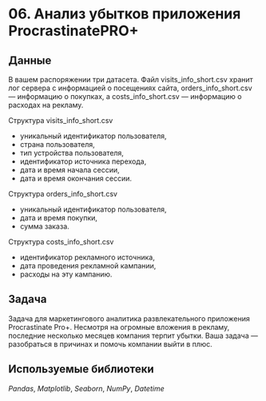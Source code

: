 # 06. Анализ убытков приложения ProcrastinatePRO+


## Данные

В вашем распоряжении три датасета. Файл visits_info_short.csv хранит лог сервера с информацией о посещениях сайта, orders_info_short.csv — информацию о покупках, а costs_info_short.csv — информацию о расходах на рекламу.

Структура visits_info_short.csv
- уникальный идентификатор пользователя,
- страна пользователя,
- тип устройства пользователя,
- идентификатор источника перехода,
- дата и время начала сессии,
- дата и время окончания сессии.

Структура orders_info_short.csv
- уникальный идентификатор пользователя,
- дата и время покупки,
- сумма заказа.

Структура costs_info_short.csv
- идентификатор рекламного источника,
- дата проведения рекламной кампании,
- расходы на эту кампанию.

## Задача

Задача для маркетингового аналитика развлекательного приложения Procrastinate Pro+. Несмотря на огромные вложения в рекламу, последние несколько месяцев компания терпит убытки. Ваша задача — разобраться в причинах и помочь компании выйти в плюс.  

## Используемые библиотеки
*Pandas*, *Matplotlib*, *Seaborn*, *NumPy*, *Datetime*
